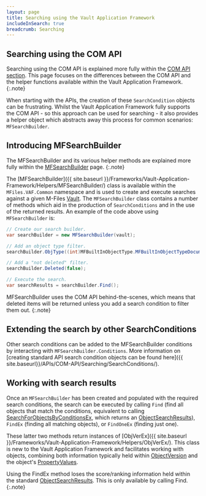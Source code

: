 ```yaml
---
layout: page
title: Searching using the Vault Application Framework
includeInSearch: true
breadcrumb: Searching
---
```


## Searching using the COM API

Searching using the COM API is explained more fully within the <a href="{{ site.baseurl }}/APIs/COM-API/Searching/">COM API section</a>.  This page focuses on the differences between the COM API and the helper functions available within the Vault Application Framework.
{:.note}

When starting with the APIs, the creation of these `SearchCondition` objects can be frustrating.  Whilst the Vault Application Framework fully supports the COM API - so this approach can be used for searching - it also provides a helper object which abstracts away this process for common scenarios: `MFSearchBuilder`.

## Introducing MFSearchBuilder

The MFSearchBuilder and its various helper methods are explained more fully within the <a href="{{ site.baseurl }}/Frameworks/Vault-Application-Framework/Helpers/MFSearchBuilder/">MFSearchBuilder</a> page.
{:.note}

The [MFSearchBuilder]({{ site.baseurl }}/Frameworks/Vault-Application-Framework/Helpers/MFSearchBuilder/) class is available within the `MFiles.VAF.Common` namespace and is used to create and execute searches against a given M-Files [Vault](https://www.m-files.com/api/documentation/index.html#MFilesAPI~Vault.html).  The `MFSearchBuilder` class contains a number of methods which aid in the production of `SearchConditions` and in the use of the returned results.  An example of the code above using `MFSearchBuilder` is:

```csharp
// Create our search builder.
var searchBuilder = new MFSearchBuilder(vault);

// Add an object type filter.
searchBuilder.ObjType((int)MFBuiltInObjectType.MFBuiltInObjectTypeDocument);

// Add a "not deleted" filter.
searchBuilder.Deleted(false);

// Execute the search.
var searchResults = searchBuilder.Find();
```

MFSearchBuilder uses the COM API behind-the-scenes, which means that deleted items will be returned unless you add a search condition to filter them out.
{:.note}

## Extending the search by other SearchConditions

Other search conditions can be added to the MFSearchBuilder conditions by interacting with `MFSearchBuilder.Conditions`.  More information on [creating standard API search condition objects can be found here]({{ site.baseurl}}/APIs/COM-API/Searching/SearchConditions/).

## Working with search results

Once an `MFSearchBuilder` has been created and populated with the required search conditions, the search can be executed by calling `Find` (find all objects that match the conditions, equivalent to calling [SearchForObjectsByConditionsEx](https://www.m-files.com/api/documentation/index.html#MFilesAPI~VaultObjectSearchOperations~SearchForObjectsByConditionsEx.html), which returns an [ObjectSearchResults](https://www.m-files.com/api/documentation/index.html#MFilesAPI~ObjectSearchResults.html)), `FindEx` (finding all matching objects), or `FindOneEx` (finding just one).

These latter two methods return instances of [ObjVerEx]({{ site.baseurl }}/Frameworks/Vault-Application-Framework/Helpers/ObjVerEx/).  This class is new to the Vault Application Framework and facilitates working with objects, combining both information typically held within [ObjectVersion](https://www.m-files.com/api/documentation/index.html#MFilesAPI~ObjectVersion.html) and the object's [PropertyValues](https://www.m-files.com/api/documentation/index.html#MFilesAPI~PropertyValues.html).

Using the FindEx method loses the score/ranking information held within the standard <a href="https://www.m-files.com/api/documentation/index.html#MFilesAPI~ObjectSearchResults.html">ObjectSearchResults</a>.  This is only available by calling Find.
{:.note}